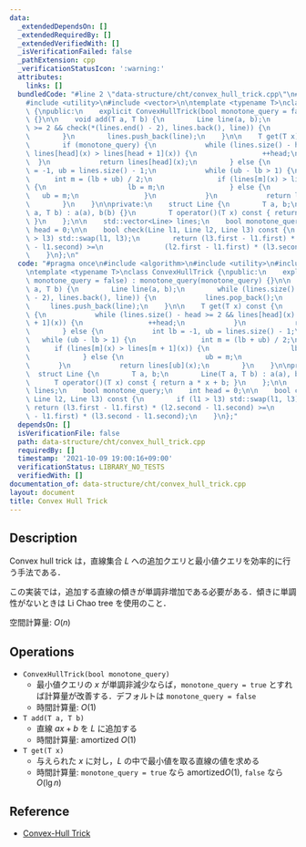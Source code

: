 ```yaml
---
data:
  _extendedDependsOn: []
  _extendedRequiredBy: []
  _extendedVerifiedWith: []
  _isVerificationFailed: false
  _pathExtension: cpp
  _verificationStatusIcon: ':warning:'
  attributes:
    links: []
  bundledCode: "#line 2 \"data-structure/cht/convex_hull_trick.cpp\"\n#include <algorithm>\n\
    #include <utility>\n#include <vector>\n\ntemplate <typename T>\nclass ConvexHullTrick\
    \ {\npublic:\n    explicit ConvexHullTrick(bool monotone_query = false) : monotone_query(monotone_query)\
    \ {}\n\n    void add(T a, T b) {\n        Line line(a, b);\n        while (lines.size()\
    \ >= 2 && check(*(lines.end() - 2), lines.back(), line)) {\n            lines.pop_back();\n\
    \        }\n        lines.push_back(line);\n    }\n\n    T get(T x) const {\n\
    \        if (monotone_query) {\n            while (lines.size() - head >= 2 &&\
    \ lines[head](x) > lines[head + 1](x)) {\n                ++head;\n          \
    \  }\n            return lines[head](x);\n        } else {\n            int lb\
    \ = -1, ub = lines.size() - 1;\n            while (ub - lb > 1) {\n          \
    \      int m = (lb + ub) / 2;\n                if (lines[m](x) > lines[m + 1](x))\
    \ {\n                    lb = m;\n                } else {\n                 \
    \   ub = m;\n                }\n            }\n            return lines[ub](x);\n\
    \        }\n    }\n\nprivate:\n    struct Line {\n        T a, b;\n        Line(T\
    \ a, T b) : a(a), b(b) {}\n        T operator()(T x) const { return a * x + b;\
    \ }\n    };\n\n    std::vector<Line> lines;\n    bool monotone_query;\n    int\
    \ head = 0;\n\n    bool check(Line l1, Line l2, Line l3) const {\n        if (l1\
    \ > l3) std::swap(l1, l3);\n        return (l3.first - l1.first) * (l2.second\
    \ - l1.second) >=\n               (l2.first - l1.first) * (l3.second - l1.second);\n\
    \    }\n};\n"
  code: "#pragma once\n#include <algorithm>\n#include <utility>\n#include <vector>\n\
    \ntemplate <typename T>\nclass ConvexHullTrick {\npublic:\n    explicit ConvexHullTrick(bool\
    \ monotone_query = false) : monotone_query(monotone_query) {}\n\n    void add(T\
    \ a, T b) {\n        Line line(a, b);\n        while (lines.size() >= 2 && check(*(lines.end()\
    \ - 2), lines.back(), line)) {\n            lines.pop_back();\n        }\n   \
    \     lines.push_back(line);\n    }\n\n    T get(T x) const {\n        if (monotone_query)\
    \ {\n            while (lines.size() - head >= 2 && lines[head](x) > lines[head\
    \ + 1](x)) {\n                ++head;\n            }\n            return lines[head](x);\n\
    \        } else {\n            int lb = -1, ub = lines.size() - 1;\n         \
    \   while (ub - lb > 1) {\n                int m = (lb + ub) / 2;\n          \
    \      if (lines[m](x) > lines[m + 1](x)) {\n                    lb = m;\n   \
    \             } else {\n                    ub = m;\n                }\n     \
    \       }\n            return lines[ub](x);\n        }\n    }\n\nprivate:\n  \
    \  struct Line {\n        T a, b;\n        Line(T a, T b) : a(a), b(b) {}\n  \
    \      T operator()(T x) const { return a * x + b; }\n    };\n\n    std::vector<Line>\
    \ lines;\n    bool monotone_query;\n    int head = 0;\n\n    bool check(Line l1,\
    \ Line l2, Line l3) const {\n        if (l1 > l3) std::swap(l1, l3);\n       \
    \ return (l3.first - l1.first) * (l2.second - l1.second) >=\n               (l2.first\
    \ - l1.first) * (l3.second - l1.second);\n    }\n};"
  dependsOn: []
  isVerificationFile: false
  path: data-structure/cht/convex_hull_trick.cpp
  requiredBy: []
  timestamp: '2021-10-09 19:00:16+09:00'
  verificationStatus: LIBRARY_NO_TESTS
  verifiedWith: []
documentation_of: data-structure/cht/convex_hull_trick.cpp
layout: document
title: Convex Hull Trick
---
```


## Description

Convex hull trick は，直線集合 $L$ への追加クエリと最小値クエリを効率的に行う手法である．

この実装では，追加する直線の傾きが単調非増加である必要がある．傾きに単調性がないときは Li Chao tree を使用のこと．

空間計算量: $O(n)$

## Operations

- `ConvexHullTrick(bool monotone_query)`
    - 最小値クエリの $x$ が単調非減少ならば，`monotone_query = true` とすれば計算量が改善する．デフォルトは `monotone_query = false`
    - 時間計算量: $O(1)$
- `T add(T a, T b)`
    - 直線 $ax + b$ を $L$ に追加する
    - 時間計算量: $\mathrm{amortized}\ O(1)$
- `T get(T x)`
    - 与えられた $x$ に対し，$L$ の中で最小値を取る直線の値を求める
    - 時間計算量: `monotone_query = true` なら $\mathrm{amortized} O(1)$, `false` なら $O(\lg n)$

## Reference

- [Convex-Hull Trick](https://satanic0258.hatenablog.com/entry/2016/08/16/181331)